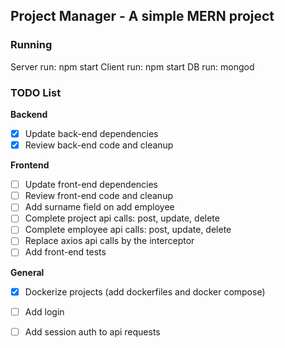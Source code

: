 ## Project Manager - A simple MERN project

### Running
Server run: npm start
Client run: npm start
DB run: mongod

### TODO List

**Backend**
- [x] Update back-end dependencies
- [x] Review back-end code and cleanup

**Frontend**
- [ ] Update front-end dependencies
- [ ] Review front-end code and cleanup
- [ ] Add surname field on add employee
- [ ] Complete project api calls: post, update, delete
- [ ] Complete employee api calls: post, update, delete
- [ ] Replace axios api calls by the interceptor
- [ ] Add front-end tests

**General**
- [x] Dockerize projects (add dockerfiles and docker compose)
- [ ] Add login
- [ ] Add session auth to api requests


